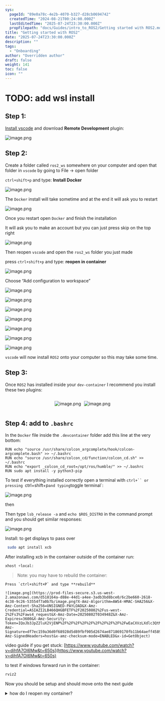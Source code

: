 ```yaml
---
sys:
  pageId: "89e0a78c-4e2b-4070-b327-d28cb0694742"
  createdTime: "2024-08-21T00:24:00.000Z"
  lastEditedTime: "2025-07-24T23:30:00.000Z"
  propFilepath: "docs/Guides/intro_to_ROS2/Getting started with ROS2.md"
title: "Getting started with ROS2"
date: "2025-07-24T23:30:00.000Z"
description: ""
tags:
  - "Onboarding"
author: "Overridden author"
draft: false
weight: 141
toc: false
icon: ""
---
```


# TODO: add wsl install

## Step 1:

[Install vscode](https://code.visualstudio.com/download) and download **Remote Development** plugin:

![image.png](https://prod-files-secure.s3.us-west-2.amazonaws.com/d518164a-d88e-44d1-a4ee-3adb3bd8bce0/efb52993-1881-4a40-b95e-6f020334f022/image.png?X-Amz-Algorithm=AWS4-HMAC-SHA256&X-Amz-Content-Sha256=UNSIGNED-PAYLOAD&X-Amz-Credential=ASIAZI2LB466XKHUD6SD%2F20250802%2Fus-west-2%2Fs3%2Faws4_request&X-Amz-Date=20250802T034944Z&X-Amz-Expires=3600&X-Amz-Security-Token=IQoJb3JpZ2luX2VjENP%2F%2F%2F%2F%2F%2F%2F%2F%2F%2FwEaCXVzLXdlc3QtMiJHMEUCIEUG12OyE1FiyIth0JXQWipD17r6zTgFOwM80kcqlZl5AiEAqvDCPMh0nS6JsiAP5Vr8ZGm7uHPtFnKfiFh1RLjDNTgqiAQI%2FP%2F%2F%2F%2F%2F%2F%2F%2F%2F%2FARAAGgw2Mzc0MjMxODM4MDUiDIFFAIKyGkaBqtTvzSrcAxuVaY1h5D%2BkWTpZFalM4pWup0ZlSBF1f5fsyACglc%2F1Y1iq5UiJQYGrV6bVtLn4PSKH%2F1V4wAn4t0rZfcaOMvYOeGidHo5E4%2Bm6jLSNEWLQxelZsYcSge1Lr62U23GCNYWyT9mc7jtxy3nbhiMX%2BjT64HkmLT%2F78QCgKKfiiXLpplflcTl0OIQ7FMHJk4nCKbrgfAIgHPxsdWo%2Fum5esjYEIjYoTlSnVLdcglU%2BI0bZhDkVfXPvYqtbzuP%2BxOhxW599OF0kYdk%2BTICH08vZScubEgwvbfTi2YTeNRfvWdDf0fvLQ3rieyXGFBp%2F5APR5wodeAP1ppmXQVmnDIXzK8EYdkNvoIC%2F%2BQFpRKpu%2FgTNUeEti5JsXnp3gDGUaXzZ0C28VfNTxn7MP%2F2zy%2BVtqXMLzmBdNpoLwHg6SltTLH7nxrZC5NP9wakbIawcJqwCJpbgyZKZYDgjxwVjsxHfHQNyWooyKOvMG0O9Yp2IfhcYGyqpMBo5b7p6SsWUCs%2FS3wUtBhc7P5zb%2BI5M8f0Q541IAg6Opn0Ntk2ORxEZK1f1PwkNhIOUMVtzNxpdEk0abxwko47NZNvgPmwIELEsVY52yVtyywbwGM%2FSmAlq9YmYsDfTns2rMgiNjP0EMML3tcQGOqUBiNegzc62N%2FEE0tlZiuOfgOyvUZH0nSYmGxL%2BbeASJ4w4DJEizjbuJo53IhLai7b7TcNxu%2FkyLFK45UpF%2FjM67%2FuiUR3UqK7Uv12WeXMMx601ju19Cb0rNSHrvEqnWeL3WevanmY2kjRxsJTY%2BISSuwIeILgyBfSXGJuSkahLPSE3P0Sz01KNXiOo%2BJD%2FFAHs9083Qd9y6NeYyMkhgK7D6N8OGfMz&X-Amz-Signature=e99429b93f676715f2f11027ee1d7ad067995144a303071bd0ec76684a5a5545&X-Amz-SignedHeaders=host&x-amz-checksum-mode=ENABLED&x-id=GetObject)

## Step 2:

Create a folder called `ros2_ws` somewhere on your computer and open that folder in `vscode` by going to File → open folder 

`ctrl+shift+p` and type: **Install Docker**

![image.png](https://prod-files-secure.s3.us-west-2.amazonaws.com/d518164a-d88e-44d1-a4ee-3adb3bd8bce0/2269dc0e-1cd5-47ff-bceb-c04ad9b2eab0/image.png?X-Amz-Algorithm=AWS4-HMAC-SHA256&X-Amz-Content-Sha256=UNSIGNED-PAYLOAD&X-Amz-Credential=ASIAZI2LB466XKHUD6SD%2F20250802%2Fus-west-2%2Fs3%2Faws4_request&X-Amz-Date=20250802T034944Z&X-Amz-Expires=3600&X-Amz-Security-Token=IQoJb3JpZ2luX2VjENP%2F%2F%2F%2F%2F%2F%2F%2F%2F%2FwEaCXVzLXdlc3QtMiJHMEUCIEUG12OyE1FiyIth0JXQWipD17r6zTgFOwM80kcqlZl5AiEAqvDCPMh0nS6JsiAP5Vr8ZGm7uHPtFnKfiFh1RLjDNTgqiAQI%2FP%2F%2F%2F%2F%2F%2F%2F%2F%2F%2FARAAGgw2Mzc0MjMxODM4MDUiDIFFAIKyGkaBqtTvzSrcAxuVaY1h5D%2BkWTpZFalM4pWup0ZlSBF1f5fsyACglc%2F1Y1iq5UiJQYGrV6bVtLn4PSKH%2F1V4wAn4t0rZfcaOMvYOeGidHo5E4%2Bm6jLSNEWLQxelZsYcSge1Lr62U23GCNYWyT9mc7jtxy3nbhiMX%2BjT64HkmLT%2F78QCgKKfiiXLpplflcTl0OIQ7FMHJk4nCKbrgfAIgHPxsdWo%2Fum5esjYEIjYoTlSnVLdcglU%2BI0bZhDkVfXPvYqtbzuP%2BxOhxW599OF0kYdk%2BTICH08vZScubEgwvbfTi2YTeNRfvWdDf0fvLQ3rieyXGFBp%2F5APR5wodeAP1ppmXQVmnDIXzK8EYdkNvoIC%2F%2BQFpRKpu%2FgTNUeEti5JsXnp3gDGUaXzZ0C28VfNTxn7MP%2F2zy%2BVtqXMLzmBdNpoLwHg6SltTLH7nxrZC5NP9wakbIawcJqwCJpbgyZKZYDgjxwVjsxHfHQNyWooyKOvMG0O9Yp2IfhcYGyqpMBo5b7p6SsWUCs%2FS3wUtBhc7P5zb%2BI5M8f0Q541IAg6Opn0Ntk2ORxEZK1f1PwkNhIOUMVtzNxpdEk0abxwko47NZNvgPmwIELEsVY52yVtyywbwGM%2FSmAlq9YmYsDfTns2rMgiNjP0EMML3tcQGOqUBiNegzc62N%2FEE0tlZiuOfgOyvUZH0nSYmGxL%2BbeASJ4w4DJEizjbuJo53IhLai7b7TcNxu%2FkyLFK45UpF%2FjM67%2FuiUR3UqK7Uv12WeXMMx601ju19Cb0rNSHrvEqnWeL3WevanmY2kjRxsJTY%2BISSuwIeILgyBfSXGJuSkahLPSE3P0Sz01KNXiOo%2BJD%2FFAHs9083Qd9y6NeYyMkhgK7D6N8OGfMz&X-Amz-Signature=5a154249c97e6cd143a421eb63509aab65c2b512d2026071a8e14dd19333210e&X-Amz-SignedHeaders=host&x-amz-checksum-mode=ENABLED&x-id=GetObject)

The `Docker` install will take sometime and at the end it will ask you to restart

![image.png](https://prod-files-secure.s3.us-west-2.amazonaws.com/d518164a-d88e-44d1-a4ee-3adb3bd8bce0/ed233f78-be33-4b1f-b89c-9c346c0e961e/image.png?X-Amz-Algorithm=AWS4-HMAC-SHA256&X-Amz-Content-Sha256=UNSIGNED-PAYLOAD&X-Amz-Credential=ASIAZI2LB466XKHUD6SD%2F20250802%2Fus-west-2%2Fs3%2Faws4_request&X-Amz-Date=20250802T034944Z&X-Amz-Expires=3600&X-Amz-Security-Token=IQoJb3JpZ2luX2VjENP%2F%2F%2F%2F%2F%2F%2F%2F%2F%2FwEaCXVzLXdlc3QtMiJHMEUCIEUG12OyE1FiyIth0JXQWipD17r6zTgFOwM80kcqlZl5AiEAqvDCPMh0nS6JsiAP5Vr8ZGm7uHPtFnKfiFh1RLjDNTgqiAQI%2FP%2F%2F%2F%2F%2F%2F%2F%2F%2F%2FARAAGgw2Mzc0MjMxODM4MDUiDIFFAIKyGkaBqtTvzSrcAxuVaY1h5D%2BkWTpZFalM4pWup0ZlSBF1f5fsyACglc%2F1Y1iq5UiJQYGrV6bVtLn4PSKH%2F1V4wAn4t0rZfcaOMvYOeGidHo5E4%2Bm6jLSNEWLQxelZsYcSge1Lr62U23GCNYWyT9mc7jtxy3nbhiMX%2BjT64HkmLT%2F78QCgKKfiiXLpplflcTl0OIQ7FMHJk4nCKbrgfAIgHPxsdWo%2Fum5esjYEIjYoTlSnVLdcglU%2BI0bZhDkVfXPvYqtbzuP%2BxOhxW599OF0kYdk%2BTICH08vZScubEgwvbfTi2YTeNRfvWdDf0fvLQ3rieyXGFBp%2F5APR5wodeAP1ppmXQVmnDIXzK8EYdkNvoIC%2F%2BQFpRKpu%2FgTNUeEti5JsXnp3gDGUaXzZ0C28VfNTxn7MP%2F2zy%2BVtqXMLzmBdNpoLwHg6SltTLH7nxrZC5NP9wakbIawcJqwCJpbgyZKZYDgjxwVjsxHfHQNyWooyKOvMG0O9Yp2IfhcYGyqpMBo5b7p6SsWUCs%2FS3wUtBhc7P5zb%2BI5M8f0Q541IAg6Opn0Ntk2ORxEZK1f1PwkNhIOUMVtzNxpdEk0abxwko47NZNvgPmwIELEsVY52yVtyywbwGM%2FSmAlq9YmYsDfTns2rMgiNjP0EMML3tcQGOqUBiNegzc62N%2FEE0tlZiuOfgOyvUZH0nSYmGxL%2BbeASJ4w4DJEizjbuJo53IhLai7b7TcNxu%2FkyLFK45UpF%2FjM67%2FuiUR3UqK7Uv12WeXMMx601ju19Cb0rNSHrvEqnWeL3WevanmY2kjRxsJTY%2BISSuwIeILgyBfSXGJuSkahLPSE3P0Sz01KNXiOo%2BJD%2FFAHs9083Qd9y6NeYyMkhgK7D6N8OGfMz&X-Amz-Signature=b2dc9d68a56ac3895fd57dc2bf63054ed98db6e5bcee1b6e4a40145442b259fc&X-Amz-SignedHeaders=host&x-amz-checksum-mode=ENABLED&x-id=GetObject)

Once you restart open `Docker` and finish the installation

It will ask you to make an account but you can just press skip on the top right

![image.png](https://prod-files-secure.s3.us-west-2.amazonaws.com/d518164a-d88e-44d1-a4ee-3adb3bd8bce0/21010ad9-1659-4fd9-9f59-9932a09b2a3d/image.png?X-Amz-Algorithm=AWS4-HMAC-SHA256&X-Amz-Content-Sha256=UNSIGNED-PAYLOAD&X-Amz-Credential=ASIAZI2LB466XKHUD6SD%2F20250802%2Fus-west-2%2Fs3%2Faws4_request&X-Amz-Date=20250802T034944Z&X-Amz-Expires=3600&X-Amz-Security-Token=IQoJb3JpZ2luX2VjENP%2F%2F%2F%2F%2F%2F%2F%2F%2F%2FwEaCXVzLXdlc3QtMiJHMEUCIEUG12OyE1FiyIth0JXQWipD17r6zTgFOwM80kcqlZl5AiEAqvDCPMh0nS6JsiAP5Vr8ZGm7uHPtFnKfiFh1RLjDNTgqiAQI%2FP%2F%2F%2F%2F%2F%2F%2F%2F%2F%2FARAAGgw2Mzc0MjMxODM4MDUiDIFFAIKyGkaBqtTvzSrcAxuVaY1h5D%2BkWTpZFalM4pWup0ZlSBF1f5fsyACglc%2F1Y1iq5UiJQYGrV6bVtLn4PSKH%2F1V4wAn4t0rZfcaOMvYOeGidHo5E4%2Bm6jLSNEWLQxelZsYcSge1Lr62U23GCNYWyT9mc7jtxy3nbhiMX%2BjT64HkmLT%2F78QCgKKfiiXLpplflcTl0OIQ7FMHJk4nCKbrgfAIgHPxsdWo%2Fum5esjYEIjYoTlSnVLdcglU%2BI0bZhDkVfXPvYqtbzuP%2BxOhxW599OF0kYdk%2BTICH08vZScubEgwvbfTi2YTeNRfvWdDf0fvLQ3rieyXGFBp%2F5APR5wodeAP1ppmXQVmnDIXzK8EYdkNvoIC%2F%2BQFpRKpu%2FgTNUeEti5JsXnp3gDGUaXzZ0C28VfNTxn7MP%2F2zy%2BVtqXMLzmBdNpoLwHg6SltTLH7nxrZC5NP9wakbIawcJqwCJpbgyZKZYDgjxwVjsxHfHQNyWooyKOvMG0O9Yp2IfhcYGyqpMBo5b7p6SsWUCs%2FS3wUtBhc7P5zb%2BI5M8f0Q541IAg6Opn0Ntk2ORxEZK1f1PwkNhIOUMVtzNxpdEk0abxwko47NZNvgPmwIELEsVY52yVtyywbwGM%2FSmAlq9YmYsDfTns2rMgiNjP0EMML3tcQGOqUBiNegzc62N%2FEE0tlZiuOfgOyvUZH0nSYmGxL%2BbeASJ4w4DJEizjbuJo53IhLai7b7TcNxu%2FkyLFK45UpF%2FjM67%2FuiUR3UqK7Uv12WeXMMx601ju19Cb0rNSHrvEqnWeL3WevanmY2kjRxsJTY%2BISSuwIeILgyBfSXGJuSkahLPSE3P0Sz01KNXiOo%2BJD%2FFAHs9083Qd9y6NeYyMkhgK7D6N8OGfMz&X-Amz-Signature=57b33a58c7b0d98cd678d2067be2d2ad0eddd832a546efee7ee8fe8c745f6c08&X-Amz-SignedHeaders=host&x-amz-checksum-mode=ENABLED&x-id=GetObject)

Then reopen `vscode` and open the `ros2_ws` folder you just made

press `ctrl+shift+p` and type: **reopen in container**

![image.png](https://prod-files-secure.s3.us-west-2.amazonaws.com/d518164a-d88e-44d1-a4ee-3adb3bd8bce0/4e93b8c2-41ad-488c-8095-c74205196118/image.png?X-Amz-Algorithm=AWS4-HMAC-SHA256&X-Amz-Content-Sha256=UNSIGNED-PAYLOAD&X-Amz-Credential=ASIAZI2LB466XKHUD6SD%2F20250802%2Fus-west-2%2Fs3%2Faws4_request&X-Amz-Date=20250802T034944Z&X-Amz-Expires=3600&X-Amz-Security-Token=IQoJb3JpZ2luX2VjENP%2F%2F%2F%2F%2F%2F%2F%2F%2F%2FwEaCXVzLXdlc3QtMiJHMEUCIEUG12OyE1FiyIth0JXQWipD17r6zTgFOwM80kcqlZl5AiEAqvDCPMh0nS6JsiAP5Vr8ZGm7uHPtFnKfiFh1RLjDNTgqiAQI%2FP%2F%2F%2F%2F%2F%2F%2F%2F%2F%2FARAAGgw2Mzc0MjMxODM4MDUiDIFFAIKyGkaBqtTvzSrcAxuVaY1h5D%2BkWTpZFalM4pWup0ZlSBF1f5fsyACglc%2F1Y1iq5UiJQYGrV6bVtLn4PSKH%2F1V4wAn4t0rZfcaOMvYOeGidHo5E4%2Bm6jLSNEWLQxelZsYcSge1Lr62U23GCNYWyT9mc7jtxy3nbhiMX%2BjT64HkmLT%2F78QCgKKfiiXLpplflcTl0OIQ7FMHJk4nCKbrgfAIgHPxsdWo%2Fum5esjYEIjYoTlSnVLdcglU%2BI0bZhDkVfXPvYqtbzuP%2BxOhxW599OF0kYdk%2BTICH08vZScubEgwvbfTi2YTeNRfvWdDf0fvLQ3rieyXGFBp%2F5APR5wodeAP1ppmXQVmnDIXzK8EYdkNvoIC%2F%2BQFpRKpu%2FgTNUeEti5JsXnp3gDGUaXzZ0C28VfNTxn7MP%2F2zy%2BVtqXMLzmBdNpoLwHg6SltTLH7nxrZC5NP9wakbIawcJqwCJpbgyZKZYDgjxwVjsxHfHQNyWooyKOvMG0O9Yp2IfhcYGyqpMBo5b7p6SsWUCs%2FS3wUtBhc7P5zb%2BI5M8f0Q541IAg6Opn0Ntk2ORxEZK1f1PwkNhIOUMVtzNxpdEk0abxwko47NZNvgPmwIELEsVY52yVtyywbwGM%2FSmAlq9YmYsDfTns2rMgiNjP0EMML3tcQGOqUBiNegzc62N%2FEE0tlZiuOfgOyvUZH0nSYmGxL%2BbeASJ4w4DJEizjbuJo53IhLai7b7TcNxu%2FkyLFK45UpF%2FjM67%2FuiUR3UqK7Uv12WeXMMx601ju19Cb0rNSHrvEqnWeL3WevanmY2kjRxsJTY%2BISSuwIeILgyBfSXGJuSkahLPSE3P0Sz01KNXiOo%2BJD%2FFAHs9083Qd9y6NeYyMkhgK7D6N8OGfMz&X-Amz-Signature=c1f85b3c9fd2ba50ddd922282cc5d493f7b240b7a6a6c2aa4a356fe4386c6949&X-Amz-SignedHeaders=host&x-amz-checksum-mode=ENABLED&x-id=GetObject)

Choose “Add configuration to workspace”

![image.png](https://prod-files-secure.s3.us-west-2.amazonaws.com/d518164a-d88e-44d1-a4ee-3adb3bd8bce0/9560b282-5060-4989-ba37-97e7b2c22476/image.png?X-Amz-Algorithm=AWS4-HMAC-SHA256&X-Amz-Content-Sha256=UNSIGNED-PAYLOAD&X-Amz-Credential=ASIAZI2LB466XKHUD6SD%2F20250802%2Fus-west-2%2Fs3%2Faws4_request&X-Amz-Date=20250802T034944Z&X-Amz-Expires=3600&X-Amz-Security-Token=IQoJb3JpZ2luX2VjENP%2F%2F%2F%2F%2F%2F%2F%2F%2F%2FwEaCXVzLXdlc3QtMiJHMEUCIEUG12OyE1FiyIth0JXQWipD17r6zTgFOwM80kcqlZl5AiEAqvDCPMh0nS6JsiAP5Vr8ZGm7uHPtFnKfiFh1RLjDNTgqiAQI%2FP%2F%2F%2F%2F%2F%2F%2F%2F%2F%2FARAAGgw2Mzc0MjMxODM4MDUiDIFFAIKyGkaBqtTvzSrcAxuVaY1h5D%2BkWTpZFalM4pWup0ZlSBF1f5fsyACglc%2F1Y1iq5UiJQYGrV6bVtLn4PSKH%2F1V4wAn4t0rZfcaOMvYOeGidHo5E4%2Bm6jLSNEWLQxelZsYcSge1Lr62U23GCNYWyT9mc7jtxy3nbhiMX%2BjT64HkmLT%2F78QCgKKfiiXLpplflcTl0OIQ7FMHJk4nCKbrgfAIgHPxsdWo%2Fum5esjYEIjYoTlSnVLdcglU%2BI0bZhDkVfXPvYqtbzuP%2BxOhxW599OF0kYdk%2BTICH08vZScubEgwvbfTi2YTeNRfvWdDf0fvLQ3rieyXGFBp%2F5APR5wodeAP1ppmXQVmnDIXzK8EYdkNvoIC%2F%2BQFpRKpu%2FgTNUeEti5JsXnp3gDGUaXzZ0C28VfNTxn7MP%2F2zy%2BVtqXMLzmBdNpoLwHg6SltTLH7nxrZC5NP9wakbIawcJqwCJpbgyZKZYDgjxwVjsxHfHQNyWooyKOvMG0O9Yp2IfhcYGyqpMBo5b7p6SsWUCs%2FS3wUtBhc7P5zb%2BI5M8f0Q541IAg6Opn0Ntk2ORxEZK1f1PwkNhIOUMVtzNxpdEk0abxwko47NZNvgPmwIELEsVY52yVtyywbwGM%2FSmAlq9YmYsDfTns2rMgiNjP0EMML3tcQGOqUBiNegzc62N%2FEE0tlZiuOfgOyvUZH0nSYmGxL%2BbeASJ4w4DJEizjbuJo53IhLai7b7TcNxu%2FkyLFK45UpF%2FjM67%2FuiUR3UqK7Uv12WeXMMx601ju19Cb0rNSHrvEqnWeL3WevanmY2kjRxsJTY%2BISSuwIeILgyBfSXGJuSkahLPSE3P0Sz01KNXiOo%2BJD%2FFAHs9083Qd9y6NeYyMkhgK7D6N8OGfMz&X-Amz-Signature=5e99f6a077942f27361197ce275bbbdf371a74e70fafef63bb7c3b36c82ae7a8&X-Amz-SignedHeaders=host&x-amz-checksum-mode=ENABLED&x-id=GetObject)

![image.png](https://prod-files-secure.s3.us-west-2.amazonaws.com/d518164a-d88e-44d1-a4ee-3adb3bd8bce0/2ee63f81-886b-48e8-a553-dc6e5eac99e4/image.png?X-Amz-Algorithm=AWS4-HMAC-SHA256&X-Amz-Content-Sha256=UNSIGNED-PAYLOAD&X-Amz-Credential=ASIAZI2LB466XKHUD6SD%2F20250802%2Fus-west-2%2Fs3%2Faws4_request&X-Amz-Date=20250802T034944Z&X-Amz-Expires=3600&X-Amz-Security-Token=IQoJb3JpZ2luX2VjENP%2F%2F%2F%2F%2F%2F%2F%2F%2F%2FwEaCXVzLXdlc3QtMiJHMEUCIEUG12OyE1FiyIth0JXQWipD17r6zTgFOwM80kcqlZl5AiEAqvDCPMh0nS6JsiAP5Vr8ZGm7uHPtFnKfiFh1RLjDNTgqiAQI%2FP%2F%2F%2F%2F%2F%2F%2F%2F%2F%2FARAAGgw2Mzc0MjMxODM4MDUiDIFFAIKyGkaBqtTvzSrcAxuVaY1h5D%2BkWTpZFalM4pWup0ZlSBF1f5fsyACglc%2F1Y1iq5UiJQYGrV6bVtLn4PSKH%2F1V4wAn4t0rZfcaOMvYOeGidHo5E4%2Bm6jLSNEWLQxelZsYcSge1Lr62U23GCNYWyT9mc7jtxy3nbhiMX%2BjT64HkmLT%2F78QCgKKfiiXLpplflcTl0OIQ7FMHJk4nCKbrgfAIgHPxsdWo%2Fum5esjYEIjYoTlSnVLdcglU%2BI0bZhDkVfXPvYqtbzuP%2BxOhxW599OF0kYdk%2BTICH08vZScubEgwvbfTi2YTeNRfvWdDf0fvLQ3rieyXGFBp%2F5APR5wodeAP1ppmXQVmnDIXzK8EYdkNvoIC%2F%2BQFpRKpu%2FgTNUeEti5JsXnp3gDGUaXzZ0C28VfNTxn7MP%2F2zy%2BVtqXMLzmBdNpoLwHg6SltTLH7nxrZC5NP9wakbIawcJqwCJpbgyZKZYDgjxwVjsxHfHQNyWooyKOvMG0O9Yp2IfhcYGyqpMBo5b7p6SsWUCs%2FS3wUtBhc7P5zb%2BI5M8f0Q541IAg6Opn0Ntk2ORxEZK1f1PwkNhIOUMVtzNxpdEk0abxwko47NZNvgPmwIELEsVY52yVtyywbwGM%2FSmAlq9YmYsDfTns2rMgiNjP0EMML3tcQGOqUBiNegzc62N%2FEE0tlZiuOfgOyvUZH0nSYmGxL%2BbeASJ4w4DJEizjbuJo53IhLai7b7TcNxu%2FkyLFK45UpF%2FjM67%2FuiUR3UqK7Uv12WeXMMx601ju19Cb0rNSHrvEqnWeL3WevanmY2kjRxsJTY%2BISSuwIeILgyBfSXGJuSkahLPSE3P0Sz01KNXiOo%2BJD%2FFAHs9083Qd9y6NeYyMkhgK7D6N8OGfMz&X-Amz-Signature=232b6635929b41a0ec88de5ac87f3716f6eae1809341d8a8945e76f184184e87&X-Amz-SignedHeaders=host&x-amz-checksum-mode=ENABLED&x-id=GetObject)

![image.png](https://prod-files-secure.s3.us-west-2.amazonaws.com/d518164a-d88e-44d1-a4ee-3adb3bd8bce0/e0fd626c-c8b6-4b2c-95d1-fa4c26514504/image.png?X-Amz-Algorithm=AWS4-HMAC-SHA256&X-Amz-Content-Sha256=UNSIGNED-PAYLOAD&X-Amz-Credential=ASIAZI2LB466XKHUD6SD%2F20250802%2Fus-west-2%2Fs3%2Faws4_request&X-Amz-Date=20250802T034944Z&X-Amz-Expires=3600&X-Amz-Security-Token=IQoJb3JpZ2luX2VjENP%2F%2F%2F%2F%2F%2F%2F%2F%2F%2FwEaCXVzLXdlc3QtMiJHMEUCIEUG12OyE1FiyIth0JXQWipD17r6zTgFOwM80kcqlZl5AiEAqvDCPMh0nS6JsiAP5Vr8ZGm7uHPtFnKfiFh1RLjDNTgqiAQI%2FP%2F%2F%2F%2F%2F%2F%2F%2F%2F%2FARAAGgw2Mzc0MjMxODM4MDUiDIFFAIKyGkaBqtTvzSrcAxuVaY1h5D%2BkWTpZFalM4pWup0ZlSBF1f5fsyACglc%2F1Y1iq5UiJQYGrV6bVtLn4PSKH%2F1V4wAn4t0rZfcaOMvYOeGidHo5E4%2Bm6jLSNEWLQxelZsYcSge1Lr62U23GCNYWyT9mc7jtxy3nbhiMX%2BjT64HkmLT%2F78QCgKKfiiXLpplflcTl0OIQ7FMHJk4nCKbrgfAIgHPxsdWo%2Fum5esjYEIjYoTlSnVLdcglU%2BI0bZhDkVfXPvYqtbzuP%2BxOhxW599OF0kYdk%2BTICH08vZScubEgwvbfTi2YTeNRfvWdDf0fvLQ3rieyXGFBp%2F5APR5wodeAP1ppmXQVmnDIXzK8EYdkNvoIC%2F%2BQFpRKpu%2FgTNUeEti5JsXnp3gDGUaXzZ0C28VfNTxn7MP%2F2zy%2BVtqXMLzmBdNpoLwHg6SltTLH7nxrZC5NP9wakbIawcJqwCJpbgyZKZYDgjxwVjsxHfHQNyWooyKOvMG0O9Yp2IfhcYGyqpMBo5b7p6SsWUCs%2FS3wUtBhc7P5zb%2BI5M8f0Q541IAg6Opn0Ntk2ORxEZK1f1PwkNhIOUMVtzNxpdEk0abxwko47NZNvgPmwIELEsVY52yVtyywbwGM%2FSmAlq9YmYsDfTns2rMgiNjP0EMML3tcQGOqUBiNegzc62N%2FEE0tlZiuOfgOyvUZH0nSYmGxL%2BbeASJ4w4DJEizjbuJo53IhLai7b7TcNxu%2FkyLFK45UpF%2FjM67%2FuiUR3UqK7Uv12WeXMMx601ju19Cb0rNSHrvEqnWeL3WevanmY2kjRxsJTY%2BISSuwIeILgyBfSXGJuSkahLPSE3P0Sz01KNXiOo%2BJD%2FFAHs9083Qd9y6NeYyMkhgK7D6N8OGfMz&X-Amz-Signature=7f5f63d8980f9354489995b3b747b5452985e41d7cbf5ee17278647acd3b8921&X-Amz-SignedHeaders=host&x-amz-checksum-mode=ENABLED&x-id=GetObject)

![image.png](https://prod-files-secure.s3.us-west-2.amazonaws.com/d518164a-d88e-44d1-a4ee-3adb3bd8bce0/a2e13f50-d2ab-4719-a4c2-7ced634bfc9d/image.png?X-Amz-Algorithm=AWS4-HMAC-SHA256&X-Amz-Content-Sha256=UNSIGNED-PAYLOAD&X-Amz-Credential=ASIAZI2LB466XKHUD6SD%2F20250802%2Fus-west-2%2Fs3%2Faws4_request&X-Amz-Date=20250802T034944Z&X-Amz-Expires=3600&X-Amz-Security-Token=IQoJb3JpZ2luX2VjENP%2F%2F%2F%2F%2F%2F%2F%2F%2F%2FwEaCXVzLXdlc3QtMiJHMEUCIEUG12OyE1FiyIth0JXQWipD17r6zTgFOwM80kcqlZl5AiEAqvDCPMh0nS6JsiAP5Vr8ZGm7uHPtFnKfiFh1RLjDNTgqiAQI%2FP%2F%2F%2F%2F%2F%2F%2F%2F%2F%2FARAAGgw2Mzc0MjMxODM4MDUiDIFFAIKyGkaBqtTvzSrcAxuVaY1h5D%2BkWTpZFalM4pWup0ZlSBF1f5fsyACglc%2F1Y1iq5UiJQYGrV6bVtLn4PSKH%2F1V4wAn4t0rZfcaOMvYOeGidHo5E4%2Bm6jLSNEWLQxelZsYcSge1Lr62U23GCNYWyT9mc7jtxy3nbhiMX%2BjT64HkmLT%2F78QCgKKfiiXLpplflcTl0OIQ7FMHJk4nCKbrgfAIgHPxsdWo%2Fum5esjYEIjYoTlSnVLdcglU%2BI0bZhDkVfXPvYqtbzuP%2BxOhxW599OF0kYdk%2BTICH08vZScubEgwvbfTi2YTeNRfvWdDf0fvLQ3rieyXGFBp%2F5APR5wodeAP1ppmXQVmnDIXzK8EYdkNvoIC%2F%2BQFpRKpu%2FgTNUeEti5JsXnp3gDGUaXzZ0C28VfNTxn7MP%2F2zy%2BVtqXMLzmBdNpoLwHg6SltTLH7nxrZC5NP9wakbIawcJqwCJpbgyZKZYDgjxwVjsxHfHQNyWooyKOvMG0O9Yp2IfhcYGyqpMBo5b7p6SsWUCs%2FS3wUtBhc7P5zb%2BI5M8f0Q541IAg6Opn0Ntk2ORxEZK1f1PwkNhIOUMVtzNxpdEk0abxwko47NZNvgPmwIELEsVY52yVtyywbwGM%2FSmAlq9YmYsDfTns2rMgiNjP0EMML3tcQGOqUBiNegzc62N%2FEE0tlZiuOfgOyvUZH0nSYmGxL%2BbeASJ4w4DJEizjbuJo53IhLai7b7TcNxu%2FkyLFK45UpF%2FjM67%2FuiUR3UqK7Uv12WeXMMx601ju19Cb0rNSHrvEqnWeL3WevanmY2kjRxsJTY%2BISSuwIeILgyBfSXGJuSkahLPSE3P0Sz01KNXiOo%2BJD%2FFAHs9083Qd9y6NeYyMkhgK7D6N8OGfMz&X-Amz-Signature=431c8814e77a72bbfe99bafe9a407d7f30e4e1738490a014b979c21dcfb584f4&X-Amz-SignedHeaders=host&x-amz-checksum-mode=ENABLED&x-id=GetObject)

![image.png](https://prod-files-secure.s3.us-west-2.amazonaws.com/d518164a-d88e-44d1-a4ee-3adb3bd8bce0/6cc478ad-aaba-4bf7-9fcc-403277ab896c/image.png?X-Amz-Algorithm=AWS4-HMAC-SHA256&X-Amz-Content-Sha256=UNSIGNED-PAYLOAD&X-Amz-Credential=ASIAZI2LB466XKHUD6SD%2F20250802%2Fus-west-2%2Fs3%2Faws4_request&X-Amz-Date=20250802T034944Z&X-Amz-Expires=3600&X-Amz-Security-Token=IQoJb3JpZ2luX2VjENP%2F%2F%2F%2F%2F%2F%2F%2F%2F%2FwEaCXVzLXdlc3QtMiJHMEUCIEUG12OyE1FiyIth0JXQWipD17r6zTgFOwM80kcqlZl5AiEAqvDCPMh0nS6JsiAP5Vr8ZGm7uHPtFnKfiFh1RLjDNTgqiAQI%2FP%2F%2F%2F%2F%2F%2F%2F%2F%2F%2FARAAGgw2Mzc0MjMxODM4MDUiDIFFAIKyGkaBqtTvzSrcAxuVaY1h5D%2BkWTpZFalM4pWup0ZlSBF1f5fsyACglc%2F1Y1iq5UiJQYGrV6bVtLn4PSKH%2F1V4wAn4t0rZfcaOMvYOeGidHo5E4%2Bm6jLSNEWLQxelZsYcSge1Lr62U23GCNYWyT9mc7jtxy3nbhiMX%2BjT64HkmLT%2F78QCgKKfiiXLpplflcTl0OIQ7FMHJk4nCKbrgfAIgHPxsdWo%2Fum5esjYEIjYoTlSnVLdcglU%2BI0bZhDkVfXPvYqtbzuP%2BxOhxW599OF0kYdk%2BTICH08vZScubEgwvbfTi2YTeNRfvWdDf0fvLQ3rieyXGFBp%2F5APR5wodeAP1ppmXQVmnDIXzK8EYdkNvoIC%2F%2BQFpRKpu%2FgTNUeEti5JsXnp3gDGUaXzZ0C28VfNTxn7MP%2F2zy%2BVtqXMLzmBdNpoLwHg6SltTLH7nxrZC5NP9wakbIawcJqwCJpbgyZKZYDgjxwVjsxHfHQNyWooyKOvMG0O9Yp2IfhcYGyqpMBo5b7p6SsWUCs%2FS3wUtBhc7P5zb%2BI5M8f0Q541IAg6Opn0Ntk2ORxEZK1f1PwkNhIOUMVtzNxpdEk0abxwko47NZNvgPmwIELEsVY52yVtyywbwGM%2FSmAlq9YmYsDfTns2rMgiNjP0EMML3tcQGOqUBiNegzc62N%2FEE0tlZiuOfgOyvUZH0nSYmGxL%2BbeASJ4w4DJEizjbuJo53IhLai7b7TcNxu%2FkyLFK45UpF%2FjM67%2FuiUR3UqK7Uv12WeXMMx601ju19Cb0rNSHrvEqnWeL3WevanmY2kjRxsJTY%2BISSuwIeILgyBfSXGJuSkahLPSE3P0Sz01KNXiOo%2BJD%2FFAHs9083Qd9y6NeYyMkhgK7D6N8OGfMz&X-Amz-Signature=0c05cd048bb3a16b4eab6ec73900f947ae23429ea8de1119b36e2b812707b42f&X-Amz-SignedHeaders=host&x-amz-checksum-mode=ENABLED&x-id=GetObject)

![image.png](https://prod-files-secure.s3.us-west-2.amazonaws.com/d518164a-d88e-44d1-a4ee-3adb3bd8bce0/53255b28-f75e-430f-b9e3-c0ac8577e42b/image.png?X-Amz-Algorithm=AWS4-HMAC-SHA256&X-Amz-Content-Sha256=UNSIGNED-PAYLOAD&X-Amz-Credential=ASIAZI2LB466XKHUD6SD%2F20250802%2Fus-west-2%2Fs3%2Faws4_request&X-Amz-Date=20250802T034944Z&X-Amz-Expires=3600&X-Amz-Security-Token=IQoJb3JpZ2luX2VjENP%2F%2F%2F%2F%2F%2F%2F%2F%2F%2FwEaCXVzLXdlc3QtMiJHMEUCIEUG12OyE1FiyIth0JXQWipD17r6zTgFOwM80kcqlZl5AiEAqvDCPMh0nS6JsiAP5Vr8ZGm7uHPtFnKfiFh1RLjDNTgqiAQI%2FP%2F%2F%2F%2F%2F%2F%2F%2F%2F%2FARAAGgw2Mzc0MjMxODM4MDUiDIFFAIKyGkaBqtTvzSrcAxuVaY1h5D%2BkWTpZFalM4pWup0ZlSBF1f5fsyACglc%2F1Y1iq5UiJQYGrV6bVtLn4PSKH%2F1V4wAn4t0rZfcaOMvYOeGidHo5E4%2Bm6jLSNEWLQxelZsYcSge1Lr62U23GCNYWyT9mc7jtxy3nbhiMX%2BjT64HkmLT%2F78QCgKKfiiXLpplflcTl0OIQ7FMHJk4nCKbrgfAIgHPxsdWo%2Fum5esjYEIjYoTlSnVLdcglU%2BI0bZhDkVfXPvYqtbzuP%2BxOhxW599OF0kYdk%2BTICH08vZScubEgwvbfTi2YTeNRfvWdDf0fvLQ3rieyXGFBp%2F5APR5wodeAP1ppmXQVmnDIXzK8EYdkNvoIC%2F%2BQFpRKpu%2FgTNUeEti5JsXnp3gDGUaXzZ0C28VfNTxn7MP%2F2zy%2BVtqXMLzmBdNpoLwHg6SltTLH7nxrZC5NP9wakbIawcJqwCJpbgyZKZYDgjxwVjsxHfHQNyWooyKOvMG0O9Yp2IfhcYGyqpMBo5b7p6SsWUCs%2FS3wUtBhc7P5zb%2BI5M8f0Q541IAg6Opn0Ntk2ORxEZK1f1PwkNhIOUMVtzNxpdEk0abxwko47NZNvgPmwIELEsVY52yVtyywbwGM%2FSmAlq9YmYsDfTns2rMgiNjP0EMML3tcQGOqUBiNegzc62N%2FEE0tlZiuOfgOyvUZH0nSYmGxL%2BbeASJ4w4DJEizjbuJo53IhLai7b7TcNxu%2FkyLFK45UpF%2FjM67%2FuiUR3UqK7Uv12WeXMMx601ju19Cb0rNSHrvEqnWeL3WevanmY2kjRxsJTY%2BISSuwIeILgyBfSXGJuSkahLPSE3P0Sz01KNXiOo%2BJD%2FFAHs9083Qd9y6NeYyMkhgK7D6N8OGfMz&X-Amz-Signature=138151ee21841f65c382f468de27943ea73dfc608c9f6fc8387b728a3c1af081&X-Amz-SignedHeaders=host&x-amz-checksum-mode=ENABLED&x-id=GetObject)

![image.png](https://prod-files-secure.s3.us-west-2.amazonaws.com/d518164a-d88e-44d1-a4ee-3adb3bd8bce0/7c562767-5af9-4ffb-97d1-327bcdf4ee00/image.png?X-Amz-Algorithm=AWS4-HMAC-SHA256&X-Amz-Content-Sha256=UNSIGNED-PAYLOAD&X-Amz-Credential=ASIAZI2LB466XKHUD6SD%2F20250802%2Fus-west-2%2Fs3%2Faws4_request&X-Amz-Date=20250802T034944Z&X-Amz-Expires=3600&X-Amz-Security-Token=IQoJb3JpZ2luX2VjENP%2F%2F%2F%2F%2F%2F%2F%2F%2F%2FwEaCXVzLXdlc3QtMiJHMEUCIEUG12OyE1FiyIth0JXQWipD17r6zTgFOwM80kcqlZl5AiEAqvDCPMh0nS6JsiAP5Vr8ZGm7uHPtFnKfiFh1RLjDNTgqiAQI%2FP%2F%2F%2F%2F%2F%2F%2F%2F%2F%2FARAAGgw2Mzc0MjMxODM4MDUiDIFFAIKyGkaBqtTvzSrcAxuVaY1h5D%2BkWTpZFalM4pWup0ZlSBF1f5fsyACglc%2F1Y1iq5UiJQYGrV6bVtLn4PSKH%2F1V4wAn4t0rZfcaOMvYOeGidHo5E4%2Bm6jLSNEWLQxelZsYcSge1Lr62U23GCNYWyT9mc7jtxy3nbhiMX%2BjT64HkmLT%2F78QCgKKfiiXLpplflcTl0OIQ7FMHJk4nCKbrgfAIgHPxsdWo%2Fum5esjYEIjYoTlSnVLdcglU%2BI0bZhDkVfXPvYqtbzuP%2BxOhxW599OF0kYdk%2BTICH08vZScubEgwvbfTi2YTeNRfvWdDf0fvLQ3rieyXGFBp%2F5APR5wodeAP1ppmXQVmnDIXzK8EYdkNvoIC%2F%2BQFpRKpu%2FgTNUeEti5JsXnp3gDGUaXzZ0C28VfNTxn7MP%2F2zy%2BVtqXMLzmBdNpoLwHg6SltTLH7nxrZC5NP9wakbIawcJqwCJpbgyZKZYDgjxwVjsxHfHQNyWooyKOvMG0O9Yp2IfhcYGyqpMBo5b7p6SsWUCs%2FS3wUtBhc7P5zb%2BI5M8f0Q541IAg6Opn0Ntk2ORxEZK1f1PwkNhIOUMVtzNxpdEk0abxwko47NZNvgPmwIELEsVY52yVtyywbwGM%2FSmAlq9YmYsDfTns2rMgiNjP0EMML3tcQGOqUBiNegzc62N%2FEE0tlZiuOfgOyvUZH0nSYmGxL%2BbeASJ4w4DJEizjbuJo53IhLai7b7TcNxu%2FkyLFK45UpF%2FjM67%2FuiUR3UqK7Uv12WeXMMx601ju19Cb0rNSHrvEqnWeL3WevanmY2kjRxsJTY%2BISSuwIeILgyBfSXGJuSkahLPSE3P0Sz01KNXiOo%2BJD%2FFAHs9083Qd9y6NeYyMkhgK7D6N8OGfMz&X-Amz-Signature=c247f2b0e3678794e8ee50d695953e02a3ff2665c4b4be25829608b02d5333c7&X-Amz-SignedHeaders=host&x-amz-checksum-mode=ENABLED&x-id=GetObject)

`vscode` will now install `ROS2` onto your computer so this may take some time.

## Step 3:

Once `ROS2` has installed inside your `dev-container` I recommend you install these two plugins:

<div style="display: flex;flex-direction: row; column-gap:10px; max-width: 630px;justify-content: center;">
<div>

![image.png](https://prod-files-secure.s3.us-west-2.amazonaws.com/d518164a-d88e-44d1-a4ee-3adb3bd8bce0/3fc3d550-5a54-4ba1-ba6b-faa01cdb7369/image.png?X-Amz-Algorithm=AWS4-HMAC-SHA256&X-Amz-Content-Sha256=UNSIGNED-PAYLOAD&X-Amz-Credential=ASIAZI2LB466ZM6BISCV%2F20250802%2Fus-west-2%2Fs3%2Faws4_request&X-Amz-Date=20250802T034946Z&X-Amz-Expires=3600&X-Amz-Security-Token=IQoJb3JpZ2luX2VjENP%2F%2F%2F%2F%2F%2F%2F%2F%2F%2FwEaCXVzLXdlc3QtMiJHMEUCIQC5a4QmsMBucf36YF%2F51vJ3vmkrW5fRFf9f%2FQq6Pxg3HQIgbnS2QmhwcRVSwksFZLNGoMkTcDAU3pNTtrfl7YfTNFQqiAQI%2FP%2F%2F%2F%2F%2F%2F%2F%2F%2F%2FARAAGgw2Mzc0MjMxODM4MDUiDKoWVREhTRJxfU8vfCrcA5V0qzB24z2ejArjcw92UVUglEFGoeyesA%2BuSn0Qg2cMH1qLiOvTr6XFeEtoa9FQXwpzAxDNBAIKkdfVF8rzOSp%2F55DiZMmZdvAxhuUVmceSSSCfl0a29ksEm9rxQDDeeJpOBlO6QCEoQMnZ266pa3eAtD%2FgK1tTO9yTlxKxippDeW97I8DFhfdc%2FPwfIcLGFPw%2BvpDU1wAMRqap8gItc43Bhw9mbr6bkFDkbA93xtBH0RCfGdsRZVxrWHTjaFh1G9yzqLO%2BbuAPGvzEMj7tEHzq4MWct5U2TuFhJ9CUGz9OQlbwa1hR7n37a%2FgwqLJRCWusgxfy1MYXmVl0yUi%2FSs%2B%2FKRDWobrs%2BC6NcsFZLKQk%2Bhn9XQTsY%2BWwJAInAaAxKhrh2NnKCuBuKL0xKKWlXZtgFFItFuH0hPvCOV58QxeuSNY4bYu%2Ff3k6mleMLgkdCYt6KQj5z%2F3tCRQu2qHAbqNsNqdzDvMqDOgydwmUrW3euXzhxXXY%2BzY29sPCzaarLzL0a4SfucL98n2u2pOtfXMAN91jyxs7lD%2BHLrwW3z63ukr72YfXyOwY2BJcIsyBPBXch9XC%2BO1OOxHVbH%2BV3h68%2BRNq%2FGASo0jUxESjdJ9Va2mLkYPouc1JhxiXMNr3tcQGOqUBbzTglT9ILr%2B1q8ngobhA1STy9o7qA9kidN4tsO53CDuWi0eklyPf9oF7RweXxjBGw4X5855A2AkkhERiuHoEGjdqCHoQA0kPuRCBdpN2RcCMQoIK8q8W85UbXIV9ezSv1o2VcgulgN9s1lEUnj0%2FNx4vyfTf591u6HTdwCYrVxJRRLYgr07eJ3qFiGYF7ArQ4ouDfVFVp7xMWzCQKptppewKtEgF&X-Amz-Signature=f9ed58443f175df0caba928bef23fdb7e71de4ee0de5f96f40b247f2561544de&X-Amz-SignedHeaders=host&x-amz-checksum-mode=ENABLED&x-id=GetObject)

</div>
<div>

![image.png](https://prod-files-secure.s3.us-west-2.amazonaws.com/d518164a-d88e-44d1-a4ee-3adb3bd8bce0/d994cc66-13c2-4093-a5a3-f84cf4601a82/image.png?X-Amz-Algorithm=AWS4-HMAC-SHA256&X-Amz-Content-Sha256=UNSIGNED-PAYLOAD&X-Amz-Credential=ASIAZI2LB466SPR5G42P%2F20250802%2Fus-west-2%2Fs3%2Faws4_request&X-Amz-Date=20250802T034947Z&X-Amz-Expires=3600&X-Amz-Security-Token=IQoJb3JpZ2luX2VjENP%2F%2F%2F%2F%2F%2F%2F%2F%2F%2FwEaCXVzLXdlc3QtMiJHMEUCIQCDwtjQ0%2F2mwsDlQCQJNk3Mna6RSy7OSM9%2Bvazk3OsyWgIgXkyrf4%2FCx7Q9YlntxHITIEil0ifiy6t1C8oVrbH7LnkqiAQI%2FP%2F%2F%2F%2F%2F%2F%2F%2F%2F%2FARAAGgw2Mzc0MjMxODM4MDUiDBPUh3ahLWvMdOtwbircA%2BjsOGUgZVn8rSzfJSixA5fDT74Dp71YQmM6OAC6mI%2FPDU8pRIbHK7uG2Lcae8yVU%2FuC%2BnrokieBhUeBCsCQapKkD5YO3Mf3EDorJzf8aSfksknXQg9jPK5d%2Fxv%2Fq8pWIVDgaYP3r5NhVa6UATZKPc1gIrG4p3Kjzmj5gi4djUERYfYp1YjmlnzMbxHnw5%2BzBZSBlU6ge%2FsKPcT4yPbJU3bqiy3vHkxvdJxCanv7oGu6bWot305GCPPLIUbo7DHzoWYBgC4AtiUXKWVREVAibPAgQI5sOI8M28RY7ldc%2BnPVd3jTuscN624fp3%2F4LqoWvWQdDkdmKwOK%2BvjAcDai9lgGhS3pGUIeztml3G%2FgxwF6lD6U%2Bym5%2FwYPRcX7503y8KCGmkLQt%2B5ruaFHDAhKi7%2B0dG4d92ip1I3GTVefImYDvchmMlw1K2wpsdyGJFQ8g1w54AZHI15Qzn0zTzZOtMckJvCl1ljUi1wpBJAeZEfR5sgJg0GWetv%2BSqmhmJzELl%2F2Iep6zg8Er2v5CgVtcBrp%2FjOvFVOagR%2B5%2FKnZCWkN4trB%2FPVDBNkFOp8jESLebEzIyEcRnbKGEQfXZn3U6et6%2Fq5pLAy9ONol7xELStMyKZ%2Bp4WEArQTMwTH2MNL3tcQGOqUBTYbVOdG9e8JvUEXxeubRdHna5j%2BXrYxnvlm%2FytTsZ7GpssO9C8k8XukGvoiRzKl%2B0GemQD28ywcm9wb1B4o%2BSffNb0hoJhfFpmKn90qjHKk%2BSBeg6gUz4zK5IwA2YW60YQB8gFVYcyWydCvJx01qVirIJlXOvpT9hdA%2B1F8UDLb%2FydCcZmlS5hyEr3obKKK5HXGFZcbsgr%2FRQLD4WtPq1XdFLRpi&X-Amz-Signature=cbb8384a5a2c50f1a1d413e9c458e5c9743383b6235f107227e189d51ffaa50d&X-Amz-SignedHeaders=host&x-amz-checksum-mode=ENABLED&x-id=GetObject)

</div>
</div>

## Step 4: add to `.bashrc`

In the `Docker` file inside the `.devcontainer` folder add this line at the very bottom: 

```docker
RUN echo "source /usr/share/colcon_argcomplete/hook/colcon-argcomplete.bash" >> ~/.bashrc
RUN echo "source /usr/share/colcon_cd/function/colcon_cd.sh" >> ~/.bashrc
RUN echo "export _colcon_cd_root=/opt/ros/humble/" >> ~/.bashrc
RUN sudo apt install -y python3-pip 
```

To test if everything installed correctly open a terminal with `ctrl+`` or pressing `ctrl+shift+p` and typing `toggle terminal`:

![image.png](https://prod-files-secure.s3.us-west-2.amazonaws.com/d518164a-d88e-44d1-a4ee-3adb3bd8bce0/6a4943d8-b04e-4c02-9a58-775f3384d1a5/image.png?X-Amz-Algorithm=AWS4-HMAC-SHA256&X-Amz-Content-Sha256=UNSIGNED-PAYLOAD&X-Amz-Credential=ASIAZI2LB466XKHUD6SD%2F20250802%2Fus-west-2%2Fs3%2Faws4_request&X-Amz-Date=20250802T034944Z&X-Amz-Expires=3600&X-Amz-Security-Token=IQoJb3JpZ2luX2VjENP%2F%2F%2F%2F%2F%2F%2F%2F%2F%2FwEaCXVzLXdlc3QtMiJHMEUCIEUG12OyE1FiyIth0JXQWipD17r6zTgFOwM80kcqlZl5AiEAqvDCPMh0nS6JsiAP5Vr8ZGm7uHPtFnKfiFh1RLjDNTgqiAQI%2FP%2F%2F%2F%2F%2F%2F%2F%2F%2F%2FARAAGgw2Mzc0MjMxODM4MDUiDIFFAIKyGkaBqtTvzSrcAxuVaY1h5D%2BkWTpZFalM4pWup0ZlSBF1f5fsyACglc%2F1Y1iq5UiJQYGrV6bVtLn4PSKH%2F1V4wAn4t0rZfcaOMvYOeGidHo5E4%2Bm6jLSNEWLQxelZsYcSge1Lr62U23GCNYWyT9mc7jtxy3nbhiMX%2BjT64HkmLT%2F78QCgKKfiiXLpplflcTl0OIQ7FMHJk4nCKbrgfAIgHPxsdWo%2Fum5esjYEIjYoTlSnVLdcglU%2BI0bZhDkVfXPvYqtbzuP%2BxOhxW599OF0kYdk%2BTICH08vZScubEgwvbfTi2YTeNRfvWdDf0fvLQ3rieyXGFBp%2F5APR5wodeAP1ppmXQVmnDIXzK8EYdkNvoIC%2F%2BQFpRKpu%2FgTNUeEti5JsXnp3gDGUaXzZ0C28VfNTxn7MP%2F2zy%2BVtqXMLzmBdNpoLwHg6SltTLH7nxrZC5NP9wakbIawcJqwCJpbgyZKZYDgjxwVjsxHfHQNyWooyKOvMG0O9Yp2IfhcYGyqpMBo5b7p6SsWUCs%2FS3wUtBhc7P5zb%2BI5M8f0Q541IAg6Opn0Ntk2ORxEZK1f1PwkNhIOUMVtzNxpdEk0abxwko47NZNvgPmwIELEsVY52yVtyywbwGM%2FSmAlq9YmYsDfTns2rMgiNjP0EMML3tcQGOqUBiNegzc62N%2FEE0tlZiuOfgOyvUZH0nSYmGxL%2BbeASJ4w4DJEizjbuJo53IhLai7b7TcNxu%2FkyLFK45UpF%2FjM67%2FuiUR3UqK7Uv12WeXMMx601ju19Cb0rNSHrvEqnWeL3WevanmY2kjRxsJTY%2BISSuwIeILgyBfSXGJuSkahLPSE3P0Sz01KNXiOo%2BJD%2FFAHs9083Qd9y6NeYyMkhgK7D6N8OGfMz&X-Amz-Signature=032f93b1a9a8ef570f29fa0a3242340c48cdd17f93bad446681a24927592e8d4&X-Amz-SignedHeaders=host&x-amz-checksum-mode=ENABLED&x-id=GetObject)

then 

Then type `lsb_release -a` and `echo $ROS_DISTRO` in the command prompt and you should get similar responses:

![image.png](https://prod-files-secure.s3.us-west-2.amazonaws.com/d518164a-d88e-44d1-a4ee-3adb3bd8bce0/3e635dec-a805-4e85-8b9e-d000e5b71a4e/image.png?X-Amz-Algorithm=AWS4-HMAC-SHA256&X-Amz-Content-Sha256=UNSIGNED-PAYLOAD&X-Amz-Credential=ASIAZI2LB466XKHUD6SD%2F20250802%2Fus-west-2%2Fs3%2Faws4_request&X-Amz-Date=20250802T034944Z&X-Amz-Expires=3600&X-Amz-Security-Token=IQoJb3JpZ2luX2VjENP%2F%2F%2F%2F%2F%2F%2F%2F%2F%2FwEaCXVzLXdlc3QtMiJHMEUCIEUG12OyE1FiyIth0JXQWipD17r6zTgFOwM80kcqlZl5AiEAqvDCPMh0nS6JsiAP5Vr8ZGm7uHPtFnKfiFh1RLjDNTgqiAQI%2FP%2F%2F%2F%2F%2F%2F%2F%2F%2F%2FARAAGgw2Mzc0MjMxODM4MDUiDIFFAIKyGkaBqtTvzSrcAxuVaY1h5D%2BkWTpZFalM4pWup0ZlSBF1f5fsyACglc%2F1Y1iq5UiJQYGrV6bVtLn4PSKH%2F1V4wAn4t0rZfcaOMvYOeGidHo5E4%2Bm6jLSNEWLQxelZsYcSge1Lr62U23GCNYWyT9mc7jtxy3nbhiMX%2BjT64HkmLT%2F78QCgKKfiiXLpplflcTl0OIQ7FMHJk4nCKbrgfAIgHPxsdWo%2Fum5esjYEIjYoTlSnVLdcglU%2BI0bZhDkVfXPvYqtbzuP%2BxOhxW599OF0kYdk%2BTICH08vZScubEgwvbfTi2YTeNRfvWdDf0fvLQ3rieyXGFBp%2F5APR5wodeAP1ppmXQVmnDIXzK8EYdkNvoIC%2F%2BQFpRKpu%2FgTNUeEti5JsXnp3gDGUaXzZ0C28VfNTxn7MP%2F2zy%2BVtqXMLzmBdNpoLwHg6SltTLH7nxrZC5NP9wakbIawcJqwCJpbgyZKZYDgjxwVjsxHfHQNyWooyKOvMG0O9Yp2IfhcYGyqpMBo5b7p6SsWUCs%2FS3wUtBhc7P5zb%2BI5M8f0Q541IAg6Opn0Ntk2ORxEZK1f1PwkNhIOUMVtzNxpdEk0abxwko47NZNvgPmwIELEsVY52yVtyywbwGM%2FSmAlq9YmYsDfTns2rMgiNjP0EMML3tcQGOqUBiNegzc62N%2FEE0tlZiuOfgOyvUZH0nSYmGxL%2BbeASJ4w4DJEizjbuJo53IhLai7b7TcNxu%2FkyLFK45UpF%2FjM67%2FuiUR3UqK7Uv12WeXMMx601ju19Cb0rNSHrvEqnWeL3WevanmY2kjRxsJTY%2BISSuwIeILgyBfSXGJuSkahLPSE3P0Sz01KNXiOo%2BJD%2FFAHs9083Qd9y6NeYyMkhgK7D6N8OGfMz&X-Amz-Signature=ce9d40a163aa8b53c37ca45d8fae58a1460a1b91c85dc68f8444151d6383d64c&X-Amz-SignedHeaders=host&x-amz-checksum-mode=ENABLED&x-id=GetObject)

Install:  to get displays to pass over

```bash
 sudo apt install xcb
```

After installing xcb in the container outside of the container run:

```python
xhost +local:
```

> Note: you may have to rebuild the container:

	Press `ctrl+shift+P` and type **rebuild**

	![image.png](https://prod-files-secure.s3.us-west-2.amazonaws.com/d518164a-d88e-44d1-a4ee-3adb3bd8bce0/6c2be660-2618-4c38-9c26-53554f7a0b7b/image.png?X-Amz-Algorithm=AWS4-HMAC-SHA256&X-Amz-Content-Sha256=UNSIGNED-PAYLOAD&X-Amz-Credential=ASIAZI2LB466QHGBFETF%2F20250802%2Fus-west-2%2Fs3%2Faws4_request&X-Amz-Date=20250802T034948Z&X-Amz-Expires=3600&X-Amz-Security-Token=IQoJb3JpZ2luX2VjENP%2F%2F%2F%2F%2F%2F%2F%2F%2F%2FwEaCXVzLXdlc3QtMiJHMEUCIQDmWu3TaXmsa9ybdGt6y9EJetUNVaTbNyPwPI9GBR1CIgIgaHhmGSjjoRK1eZqK5VsYILfsJRzBgdG3yvMSCFcCF0sqiAQI%2FP%2F%2F%2F%2F%2F%2F%2F%2F%2F%2FARAAGgw2Mzc0MjMxODM4MDUiDDQrOoL3xX91qF07rircAw9GSR%2BjtWnR%2B540qt64zovQ9tGCVUKPMKOGuig8p%2FLMDhMgzi68%2BAsAB4VQlj9j4HJ3P%2FN8cLLkhoeVVMZDgcBKwoNY1goMbdGwH%2FH5%2F6mqMo4vfitFYOMVManxvZMepucjAAKnezsJQFxJfRoD%2BmP1%2Fbvo9X4N0nuceeJdhIXHtwLozEAxvHZqdvW6prmdWnHEDp3rmjH78rsi2E0tNx440iJZOIv7o4GTyrf%2BBRkkOHDMh46WIhcxgK%2BiuUG1Q%2BTUsTHjkuNuyVwYejMs6URhzmhwwZx9akJXTMngEG%2Fyog7eUPvYe3mwsTyph0JPB7Cnjfz7hfwSIVoWWhHkoKiVYJkhqgufyd6zy6F87YSRnYiDSFqqqH64M5vF7UqIXxG3jXD4Z6rCH%2Bl3dWNufuKxyy9ckocxAP5iA2oiFQFW8N0cvZBmWBUGiL6aMSyIzrp2XNBbfKEhueq%2BdlbxmGwYQUm0qEbfIt6mRYjAF1zFzrpdLJheLxfvkmI1oe8f33sTaYut8OP5o2X7fltXhAtJfnL2BAyza8Ev%2BEiRPwAogEa84bbisKvVyLq09f7NF7d9wnlLoOCTHauWNrERDGosTBseAaAT4sb7M40GXj%2BQlhGU4wNS7TlGbbjXMJL3tcQGOqUBhy2JScsav1%2B2dOLWJPd9jhh%2FmLH2hlBGe%2FJ2JKlDast6InEQCu0iHvnIHiywa8GKYBhL08B7arluYFdq%2FrnaGwzAgSj5mAX%2F1og2Qi%2B8j4cKrAiFfopQU6zG4MgkJPuVvXBOfS0YufWWt8q2KY3Kn5sTZTmYF0bZvDqzuyb7BHOOcwWfHpI3WfvtpZ4y14qEilrxei9a2pObqpbqCXIx2914gdXa&X-Amz-Signature=df7ec159a36d0f68928d5d89fbf905d2674ae871869170fb11b64aeff4589d1a&X-Amz-SignedHeaders=host&x-amz-checksum-mode=ENABLED&x-id=GetObject)

video guide if you get stuck: [https://www.youtube.com/watch?v=dihfA7Ol6Mw&t=650s](https://www.youtube.com/watch?v=dihfA7Ol6Mw&t=650s)

to test if windows forward run in the container:

```bash
rviz2
```

Now you should be setup and should move onto the next guide 

<details>
      <summary>how do I reopen my container?</summary>
      TODO:
  </details>
